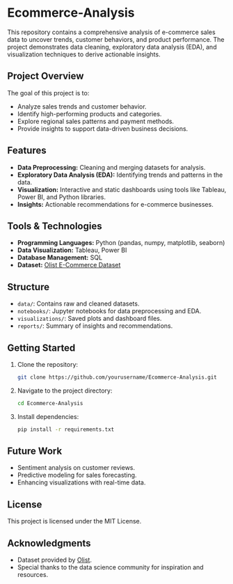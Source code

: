 # Ecommerce-Analysis

This repository contains a comprehensive analysis of e-commerce sales data to uncover trends, customer behaviors, and product performance. The project demonstrates data cleaning, exploratory data analysis (EDA), and visualization techniques to derive actionable insights.

## Project Overview
The goal of this project is to:
- Analyze sales trends and customer behavior.
- Identify high-performing products and categories.
- Explore regional sales patterns and payment methods.
- Provide insights to support data-driven business decisions.

## Features
- **Data Preprocessing:** Cleaning and merging datasets for analysis.
- **Exploratory Data Analysis (EDA):** Identifying trends and patterns in the data.
- **Visualization:** Interactive and static dashboards using tools like Tableau, Power BI, and Python libraries.
- **Insights:** Actionable recommendations for e-commerce businesses.

## Tools & Technologies
- **Programming Languages:** Python (pandas, numpy, matplotlib, seaborn)
- **Data Visualization:** Tableau, Power BI
- **Database Management:** SQL
- **Dataset:** [Olist E-Commerce Dataset](https://www.kaggle.com/datasets/olistbr/brazilian-ecommerce)

## Structure
- `data/`: Contains raw and cleaned datasets.
- `notebooks/`: Jupyter notebooks for data preprocessing and EDA.
- `visualizations/`: Saved plots and dashboard files.
- `reports/`: Summary of insights and recommendations.

## Getting Started
1. Clone the repository:
   ```bash
   git clone https://github.com/yourusername/Ecommerce-Analysis.git
   ```
2. Navigate to the project directory:
   ```bash
   cd Ecommerce-Analysis
   ```
3. Install dependencies:
   ```bash
   pip install -r requirements.txt
   ```

## Future Work
- Sentiment analysis on customer reviews.
- Predictive modeling for sales forecasting.
- Enhancing visualizations with real-time data.

## License
This project is licensed under the MIT License.

## Acknowledgments
- Dataset provided by [Olist](https://www.kaggle.com/datasets/olistbr/brazilian-ecommerce).
- Special thanks to the data science community for inspiration and resources.